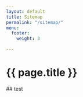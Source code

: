 ```yaml
---
layout: default
title: Sitemap
permalink: "/sitemap/"
menu:
  footer:
    weight: 3

---
```

<main class="container" markdown="1">
  <h1>{{ page.title }}</h1>
  ## test
</main>